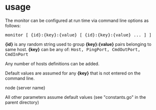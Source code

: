 # usage

The monitor can be configured at run time via command line options as follows:

<tt>monitor [ {id}:{key}:{value} [ {id}:{key}:{value} ... ] ]</tt>

<b>{id}</b> is any random string used to group <b>{key}:{value}</b> pairs belonging to same host.
<b>{key}</b> can be any of: <tt>Host, PingPort, CmdOutPort, CmdInPort</tt>

Any number of hosts definitions can be added.

Default values are assumed for any <b>{key}</b> that is not entered on the command line. 

</tt>node {server name}</tt>

All other parameters assume default values (see "constants.go" in the parent directory)
